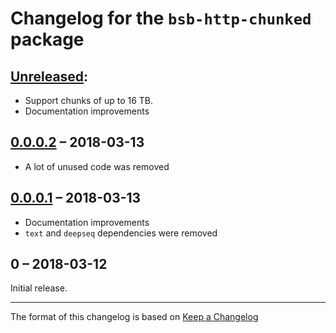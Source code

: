# Changelog for the `bsb-http-chunked` package

## [Unreleased]:

- Support chunks of up to 16 TB.
- Documentation improvements

## [0.0.0.2] – 2018-03-13

- A lot of unused code was removed

## [0.0.0.1] – 2018-03-13

- Documentation improvements
- `text` and `deepseq` dependencies were removed

## 0 – 2018-03-12

Initial release.

---

The format of this changelog is based on
[Keep a Changelog](http://keepachangelog.com/en/1.0.0/)

[Unreleased]: https://github.com/sjakobi/bsb-http-chunked/compare/v0.0.0.2...HEAD
[0.0.0.2]: https://github.com/sjakobi/bsb-http-chunked/compare/v0.0.0.1...v0.0.0.2
[0.0.0.1]: https://github.com/sjakobi/bsb-http-chunked/compare/v0...v0.0.0.1
